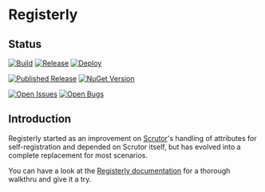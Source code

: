 # Registerly
## Status
[![Build](https://img.shields.io/github/actions/workflow/status/manuel-fernandez-rodriguez/DeviantCoding/registerly-build.yml?logo=github&label=Build)](https://github.com/manuel-fernandez-rodriguez/DeviantCoding/actions/workflows/registerly-build.yml)
[![Release](https://img.shields.io/github/actions/workflow/status/manuel-fernandez-rodriguez/DeviantCoding/registerly-publish.yml?logo=github&label=Release)](https://github.com/manuel-fernandez-rodriguez/DeviantCoding/actions/workflows/registerly-publish.yml)
[![Deploy](https://img.shields.io/github/actions/workflow/status/manuel-fernandez-rodriguez/DeviantCoding/registerly-upload.yml?logo=github&label=Deploy)](https://github.com/manuel-fernandez-rodriguez/DeviantCoding/actions/workflows/registerly-upload.yml)

[![Published Release](https://img.shields.io/github/v/release/manuel-fernandez-rodriguez/DeviantCoding?logo=github&filter=Registerly*&label=Published%20Release)](https://github.com/manuel-fernandez-rodriguez/DeviantCoding/releases)
[![NuGet Version](https://img.shields.io/nuget/v/DeviantCoding.Registerly?logo=nuget)](https://nuget.org/packages/DeviantCoding.Registerly/)

[![Open Issues](https://img.shields.io/github/issues-search/manuel-fernandez-rodriguez/DeviantCoding?query=is%3Aissue%20is%3Aopen%20-label%3Abug&label=Open%20Issues)](https://github.com/manuel-fernandez-rodriguez/DeviantCoding/issues?q=is%3Aissue+is%3Aopen+-label%3Abug)
[![Open Bugs](https://img.shields.io/github/issues-search/manuel-fernandez-rodriguez/DeviantCoding?query=is%3Aissue%20is%3Aopen%20label%3Abug&label=Open%20Bugs&color=rgb(215%2C%2058%2C%2074))](https://github.com/manuel-fernandez-rodriguez/DeviantCoding/issues?q=is%3Aissue+is%3Aopen+label%3Abug)

## Introduction
Registerly started as an improvement on [Scrutor](https://github.com/khellang/Scrutor)'s handling of attributes for self-registration
and depended on Scrutor itself, but has evolved into a complete replacement for most scenarios.

You can have a look at the [Registerly documentation](https://manuel-fernandez-rodriguez.github.io/DeviantCoding/docs/registerly/introduction.html) for a thorough walkthru and give it a try.

